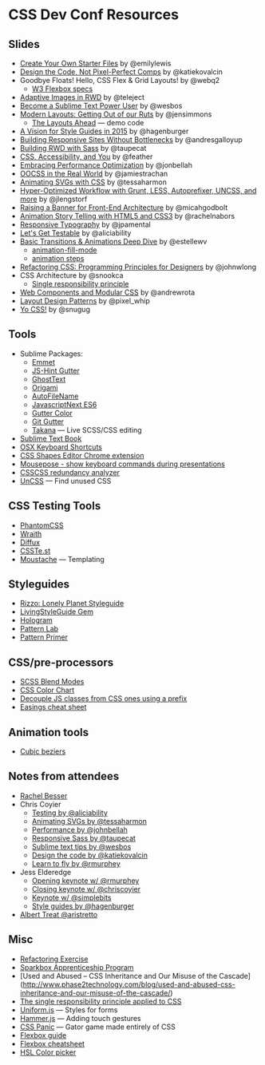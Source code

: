 # CSS Dev Conf Resources

## Slides
* [Create Your Own Starter Files](https://speakerdeck.com/emilylewis/create-your-own-starter-files) by @emilylewis
* [Design the Code, Not Pixel-Perfect Comps](https://speakerdeck.com/katiekovalcin/design-the-code) by @katiekovalcin
* Goodbye Floats! Hello, CSS Flex & Grid Layouts! by @webq2
	* [W3 Flexbox specs](http://www.w3.org/TR/css-flexbox-1/#box-model)
* [Adaptive Images in RWD](http://www.slideshare.net/teleject/cssdevconf-adaptive-images-in-responsive-web-design-2014) by @teleject
* [Become a Sublime Text Power User](http://wesbos.github.io/Sublime-Text-Power-User-Talk/#1) by @wesbos
* [Modern Layouts: Getting Out of our Ruts](https://speakerdeck.com/jensimmons/css-dev-conf) by @jensimmons
	* [The Layouts Ahead](http://labs.thewebahead.net/thelayoutsahead/) — demo code
* [A Vision for Style Guides in 2015](https://speakerdeck.com/hagenburger/a-vision-for-style-guides-in-2015#n) by @hagenburger
* [Building Responsive Sites Without Bottlenecks](https://github.com/andresgallo/CSSDevConf) by @andresgalloyup
* [Building RWD with Sass](https://github.com/taupecat/cssdevconf) by @taupecat
* [CSS, Accessibility, and You](http://www.slideshare.net/derekfeatherstone/css-accessibility-and-you-cssdevconf-2014) by @feather
* [Embracing Performance Optimization](http://jonbellah.com/talks/cssdevconf) by @jonbellah
* [OOCSS in the Real World](http://www.slideshare.net/JamieStrachan/oocss-in-the-real-world-revisited) by @jamiestrachan
* [Animating SVGs with CSS](https://github.com/tessaharmon/nola-svg) by @tessaharmon
* [Hyper-Optimized Workflow with Grunt, LESS, Autoprefixer, UNCSS, and more](http://jlengstorf.github.io/hyper-optimized-workflow-slides/#/) by @jlengstorf
* [Raising a Banner for Front-End Architecture](https://drive.google.com/file/d/0Bx_8rNRP18EhemZCeHNrRjZZekU/view) by @micahgodbolt
* [Animation Story Telling with HTML5 and CSS3](http://rachelnabors.com/alice-in-videoland/talk/) by @rachelnabors
* [Responsive Typography](http://www.hwdesignco.com/events/2014/10/13/css-dev-conference-responsive-typography) by @jpamental
* [Let's Get Testable](https://speakerdeck.com/aliciasedlock/lets-get-testable-an-introduction-to-unit-testing) by @aliciability
* [Basic Transitions & Animations Deep Dive](http://estelle.github.io/animation/) by @estellewv
	* [animation-fill-mode](http://t.co/KQxwYOIczS)
	* [animation steps](http://t.co/RRpNaHltOT)
* [Refactoring CSS: Programming Principles for Designers](https://speakerdeck.com/jlong/refactoring-css-programming-principles-for-designers) by @johnwlong
* CSS Architecture by @snookca
	* [Single responsibility principle](http://csswizardry.com/2012/04/the-single-responsibility-principle-applied-to-css/)
* [Web Components and Modular CSS](http://www.slideshare.net/andrewrota/web-components-and-modular-css) by @andrewrota
* [Layout Design Patterns](http://pixelwhip.github.io/layout-design-patterns/#/title-slide) by @pixel_whip
* [Yo CSS!](http://snugug.github.io/yo-yo/) by @snugug

## Tools
* Sublime Packages:
    * [Emmet](http://emmet.io/)
    * [JS-Hint Gutter](https://github.com/victorporof/Sublime-JSHint)
    * [GhostText](https://github.com/Cacodaimon/GhostText-for-SublimeText)
    * [Origami](https://github.com/SublimeText/Origami)
    * [AutoFileName](https://github.com/BoundInCode/AutoFileName)
    * [JavascriptNext ES6](https://sublime.wbond.net/packages/JavaScriptNext%20-%20ES6%20Syntax)
    * [Gutter Color](https://github.com/ggordan/GutterColor) 
    * [Git Gutter](https://github.com/jisaacks/GitGutter)
    * [Takana](http://usetakana.com/) — Live SCSS/CSS editing
* [Sublime Text Book](https://sublimetextbook.com/)
* [OSX Keyboard Shortcuts](http://www.osxkeyboardshortcuts.com/keyboard-symbols.html)
* [CSS Shapes Editor Chrome extension](https://chrome.google.com/webstore/detail/css-shapes-editor/nenndldnbcncjmeacmnondmkkfedmgmp)
* [Mousepose - show keyboard commands during presentations](http://www.boinx.com/mousepose)
* [CSSCSS redundancy analyzer](http://zmoazeni.github.io/csscss/)
* [UnCSS](http://davidwalsh.name/uncss) — Find unused CSS
 
## CSS Testing Tools
* [PhantomCSS](https://github.com/Huddle/PhantomCSS)
* [Wraith](https://github.com/BBC-News/wraith)
* [Diffux](https://github.com/diffux/diffux)
* [CSSTe.st](http://csste.st/)
* [Moustache](http://mustache.github.io/) — Templating

## Styleguides
* [Rizzo: Lonely Planet Styleguide](http://rizzo.lonelyplanet.com/styleguide/design-elements/colours)
* [LivingStyleGuide Gem](http://livingstyleguide.org/)
* [Hologram](http://trulia.github.io/hologram/)
* [Pattern Lab](http://patternlab.io/)
* [Pattern Primer](http://patternprimer.adactio.com/)

## CSS/pre-processors
* [SCSS Blend Modes](https://github.com/heygrady/scss-blend-modes)
* [CSS Color Chart](https://ainsleywagon.github.io/color-chart/)
* [Decouple JS classes from CSS ones using a prefix](https://coderwall.com/p/qktuzw)
* [Easings cheat sheet](http://easings.net/)

## Animation tools
* [Cubic beziers](http://cubic-bezier.com/)

## Notes from attendees 
* [Rachel Besser](http://rachelbeserdesign.com/cssdevconf2014/)
* Chris Coyier
 	* [Testing by @aliciability](https://twitter.com/chriscoyier/status/521778516447072256)
 	* [Animating SVGs by @tessaharmon](https://twitter.com/chriscoyier/status/521766221142704128)
 	* [Performance by @johnbellah](https://twitter.com/chriscoyier/status/521750287359295488)
 	* [Responsive Sass by @taupecat](https://twitter.com/chriscoyier/status/521718381146148864)
 	* [Sublime text tips by @wesbos](https://twitter.com/chriscoyier/status/521705231038418944)
 	* [Design the code by @katiekovalcin](https://twitter.com/chriscoyier/status/521688804323635201)
 	* [Learn to fly by @rmurphey](https://twitter.com/chriscoyier/status/521677223552499713)
* Jess Elderedge
 	* [Opening keynote w/ @rmurphey](https://twitter.com/jessabean/status/521699290951872512)
 	* [Closing keynote w/ @chriscoyier](https://twitter.com/jessabean/status/522145927193038848)
 	* [Keynote w/ @simplebits](https://twitter.com/Cuff_S/status/522143349784862720)
 	* [Style guides by @hagenburger](https://twitter.com/jessabean/status/521746731399004161)
* [Albert Treat @aristretto](http://t.co/len50NcnBT)

## Misc
* [Refactoring Exercise](https://github.com/jina/refactoring/blob/master/exercise/README.md)
* [Sparkbox Apprenticeship Program](http://seesparkbox.com/foundry/join_our_team_apply_for_a_2015_apprenticeship)
* [Used and Abused – CSS Inheritance and Our Misuse of the Cascade] (http://www.phase2technology.com/blog/used-and-abused-css-inheritance-and-our-misuse-of-the-cascade/)
* [The single responsibility principle applied to CSS](http://csswizardry.com/2012/04/the-single-responsibility-principle-applied-to-css/)
* [Uniform.js](http://uniformjs.com/) — Styles for forms
* [Hammer.js](http://hammerjs.github.io/) — Adding touch gestures
* [CSS Panic](https://t.co/NQPh5dgzis) — Gator game made entirely of CSS
* [Flexbox guide](http://t.co/ZL5mdWTUJ7)
* [Flexbox cheatsheet](http://jonibologna.com/flexbox-cheatsheet)
* [HSL Color picker](http://t.co/an19bO1CPT)
